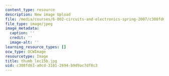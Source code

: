 ```yaml
---
content_type: resource
description: New image Upload
file: /media/courses/6-002-circuits-and-electronics-spring-2007/c308fd63a0cd31012694b9d9ac7df8c3_thumb_lec15b.jpg
file_type: image/jpeg
image_metadata:
  caption: ''
  credit: ''
  image-alt: ''
learning_resource_types: []
ocw_type: OCWImage
resourcetype: Image
title: thumb_lec15b.jpg
uid: c308fd63-a0cd-3101-2694-b9d9ac7df8c3
---
```

